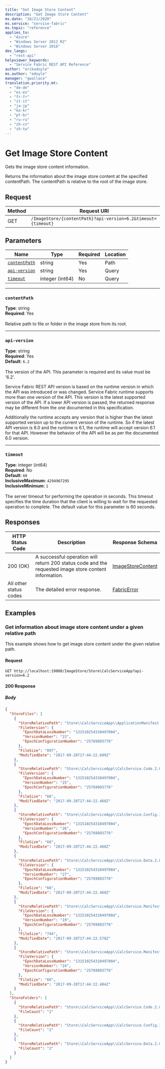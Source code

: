 ```yaml
---
title: "Get Image Store Content"
description: "Get Image Store Content"
ms.date: "10/21/2020"
ms.service: "service-fabric"
ms.topic: "reference"
applies_to: 
  - "Azure"
  - "Windows Server 2012 R2"
  - "Windows Server 2016"
dev_langs: 
  - "rest-api"
helpviewer_keywords: 
  - "Service Fabric REST API Reference"
author: "erikadoyle"
ms.author: "edoyle"
manager: "gwallace"
translation.priority.mt: 
  - "de-de"
  - "es-es"
  - "fr-fr"
  - "it-it"
  - "ja-jp"
  - "ko-kr"
  - "pt-br"
  - "ru-ru"
  - "zh-cn"
  - "zh-tw"
---
```

# Get Image Store Content
Gets the image store content information.

Returns the information about the image store content at the specified contentPath. The contentPath is relative to the root of the image store.

## Request
| Method | Request URI |
| ------ | ----------- |
| GET | `/ImageStore/{contentPath}?api-version=6.2&timeout={timeout}` |


## Parameters
| Name | Type | Required | Location |
| --- | --- | --- | --- |
| [`contentPath`](#contentpath) | string | Yes | Path |
| [`api-version`](#api-version) | string | Yes | Query |
| [`timeout`](#timeout) | integer (int64) | No | Query |

____
### `contentPath`
__Type__: string <br/>
__Required__: Yes<br/>
<br/>
Relative path to file or folder in the image store from its root.

____
### `api-version`
__Type__: string <br/>
__Required__: Yes<br/>
__Default__: `6.2` <br/>
<br/>
The version of the API. This parameter is required and its value must be '6.2'.

Service Fabric REST API version is based on the runtime version in which the API was introduced or was changed. Service Fabric runtime supports more than one version of the API. This version is the latest supported version of the API. If a lower API version is passed, the returned response may be different from the one documented in this specification.

Additionally the runtime accepts any version that is higher than the latest supported version up to the current version of the runtime. So if the latest API version is 6.0 and the runtime is 6.1, the runtime will accept version 6.1 for that API. However the behavior of the API will be as per the documented 6.0 version.


____
### `timeout`
__Type__: integer (int64) <br/>
__Required__: No<br/>
__Default__: `60` <br/>
__InclusiveMaximum__: `4294967295` <br/>
__InclusiveMinimum__: `1` <br/>
<br/>
The server timeout for performing the operation in seconds. This timeout specifies the time duration that the client is willing to wait for the requested operation to complete. The default value for this parameter is 60 seconds.

## Responses

| HTTP Status Code | Description | Response Schema |
| --- | --- | --- |
| 200 (OK) | A successful operation will return 200 status code and the requested image store content information.<br/> | [ImageStoreContent](sfclient-model-imagestorecontent.md) |
| All other status codes | The detailed error response.<br/> | [FabricError](sfclient-model-fabricerror.md) |

## Examples

### Get information about image store content under a given relative path

This example shows how to get image store content under the given relative path.

#### Request
```
GET http://localhost:19080/ImageStore/Store\CalcServiceApp?api-version=6.2
```

#### 200 Response
##### Body
```json
{
  "StoreFiles": [
    {
      "StoreRelativePath": "Store\\CalcServiceApp\\ApplicationManifest.2.0.xml",
      "FileVersion": {
        "EpochDataLossNumber": "131510254310497004",
        "VersionNumber": "23",
        "EpochConfigurationNumber": "25769803776"
      },
      "FileSize": "897",
      "ModifiedDate": "2017-09-28T17:44:22.609Z"
    },
    {
      "StoreRelativePath": "Store\\CalcServiceApp\\CalcService.Code.2.0.checksum",
      "FileVersion": {
        "EpochDataLossNumber": "131510254310497004",
        "VersionNumber": "25",
        "EpochConfigurationNumber": "25769803776"
      },
      "FileSize": "66",
      "ModifiedDate": "2017-09-28T17:44:22.468Z"
    },
    {
      "StoreRelativePath": "Store\\CalcServiceApp\\CalcService.Config.1.0.checksum",
      "FileVersion": {
        "EpochDataLossNumber": "131510254310497004",
        "VersionNumber": "26",
        "EpochConfigurationNumber": "25769803776"
      },
      "FileSize": "66",
      "ModifiedDate": "2017-09-28T17:44:22.468Z"
    },
    {
      "StoreRelativePath": "Store\\CalcServiceApp\\CalcService.Data.2.0.checksum",
      "FileVersion": {
        "EpochDataLossNumber": "131510254310497004",
        "VersionNumber": "27",
        "EpochConfigurationNumber": "25769803776"
      },
      "FileSize": "66",
      "ModifiedDate": "2017-09-28T17:44:22.468Z"
    },
    {
      "StoreRelativePath": "Store\\CalcServiceApp\\CalcService.Manifest.2.0.xml",
      "FileVersion": {
        "EpochDataLossNumber": "131510254310497004",
        "VersionNumber": "19",
        "EpochConfigurationNumber": "25769803776"
      },
      "FileSize": "744",
      "ModifiedDate": "2017-09-28T17:44:22.578Z"
    },
    {
      "StoreRelativePath": "Store\\CalcServiceApp\\CalcService.Manifest.2.0.xml.checksum",
      "FileVersion": {
        "EpochDataLossNumber": "131510254310497004",
        "VersionNumber": "24",
        "EpochConfigurationNumber": "25769803776"
      },
      "FileSize": "66",
      "ModifiedDate": "2017-09-28T17:44:22.484Z"
    }
  ],
  "StoreFolders": [
    {
      "StoreRelativePath": "Store\\CalcServiceApp\\CalcService.Code.2.0",
      "FileCount": "2"
    },
    {
      "StoreRelativePath": "Store\\CalcServiceApp\\CalcService.Config.1.0",
      "FileCount": "2"
    },
    {
      "StoreRelativePath": "Store\\CalcServiceApp\\CalcService.Data.2.0",
      "FileCount": "2"
    }
  ]
}
```


